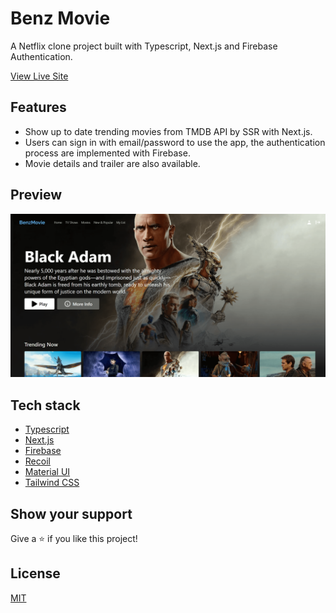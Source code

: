 # Benz Movie

A Netflix clone project built with Typescript, Next.js and Firebase Authentication.

[View Live Site](https://benz-movie.vercel.app/)

## Features

- Show up to date trending movies from TMDB API by SSR with Next.js.
- Users can sign in with email/password to use the app, the authentication process are implemented with Firebase.
- Movie details and trailer are also available.

## Preview

<img src="./docs/benz-movie-landing.png" />

## Tech stack

- [Typescript](https://www.typescriptlang.org/)
- [Next.js](https://nextjs.org/)
- [Firebase](https://firebase.google.com/)
- [Recoil](https://recoiljs.org/)
- [Material UI](https://mui.com/)
- [Tailwind CSS](https://tailwindcss.com/)

## Show your support

Give a ⭐️ if you like this project!

## License

[MIT](LICENSE)
